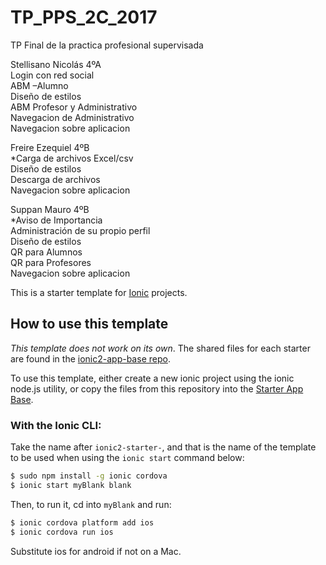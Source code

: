 # TP_PPS_2C_2017
TP Final de la practica profesional supervisada

Stellisano Nicolás 4ºA<br/>
Login con red social<br/>
ABM –Alumno<br/>
Diseño de estilos<br/>
ABM Profesor y Administrativo<br/>
Navegacion de Administrativo<br/>
Navegacion sobre aplicacion<br/>

Freire Ezequiel 4ºB<br/>
*Carga de archivos Excel/csv <br/>
Diseño de estilos<br/>
Descarga de archivos<br/>
Navegacion sobre aplicacion<br/>

Suppan Mauro 4ºB<br/>
*Aviso de Importancia <br/>
Administración de su propio perfil<br/>
Diseño de estilos<br/>
QR para Alumnos<br/>
QR para Profesores<br/>
Navegacion sobre aplicacion<br/>


This is a starter template for [Ionic](http://ionicframework.com/docs/) projects.

## How to use this template

*This template does not work on its own*. The shared files for each starter are found in the [ionic2-app-base repo](https://github.com/ionic-team/ionic2-app-base).

To use this template, either create a new ionic project using the ionic node.js utility, or copy the files from this repository into the [Starter App Base](https://github.com/ionic-team/ionic2-app-base).

### With the Ionic CLI:

Take the name after `ionic2-starter-`, and that is the name of the template to be used when using the `ionic start` command below:

```bash
$ sudo npm install -g ionic cordova
$ ionic start myBlank blank
```

Then, to run it, cd into `myBlank` and run:

```bash
$ ionic cordova platform add ios
$ ionic cordova run ios
```

Substitute ios for android if not on a Mac.

